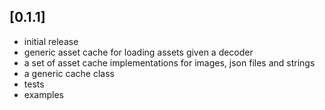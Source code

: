 ## [0.1.1]
- initial release
- generic asset cache for loading assets given a decoder
- a set of asset cache implementations for images, json files and strings
- a generic cache class
- tests
- examples
